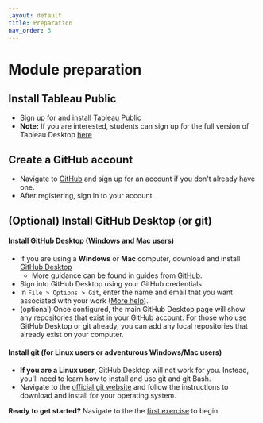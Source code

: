 ```yaml
---
layout: default
title: Preparation
nav_order: 3
---
```


<!-- Edit the content below for the workshop in question. Once you're ready to publish, remove the comment characters e.g. "<!--" at the start and end 

-->


# Module preparation 

## Install Tableau Public 
- Sign up for and install [Tableau Public](https://public.tableau.com/en-us/s/)
- **Note:** If you are interested, students can sign up for the full version of Tableau Desktop [here](https://www.tableau.com/academic/students#form)

## Create a GitHub account
- Navigate to [GitHub](https://github.com) and sign up for an account if you don't already have one. 
- After registering, sign in to your account.

## (Optional) Install GitHub Desktop (or git)

#### Install GitHub Desktop (Windows and Mac users)
- If you are using a **Windows** or **Mac** computer, download and install [GitHub Desktop](https://desktop.github.com/)
  - More guidance can be found in guides from [GitHub](https://docs.github.com/en/desktop).
- Sign into GitHub Desktop using your GitHub credentials
- In ```File > Options > Git```, enter the name and email that you want associated with your work ([More help](https://docs.github.com/en/desktop/installing-and-configuring-github-desktop/configuring-git-for-github-desktop)).
- (optional) Once configured, the main GitHub Desktop page will show any repositories that exist in your GitHub account. For those who use GitHub Desktop or git already, you can add any local repositories that already exist on your computer.

#### Install git (for Linux users or adventurous Windows/Mac users)
- **If you are a Linux user**, GitHub Desktop will not work for you. Instead, you'll need to learn how to install and use git and git Bash. 
- Navigate to the [official git website](https://git-scm.com/book/en/v2/Getting-Started-Installing-Git) and follow the instructions to download and install for your operating system.

**Ready to get started?** Navigate to the the [first exercise](exercise1) to begin.